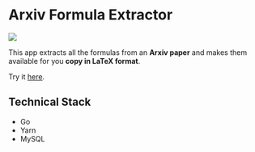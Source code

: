 # Arxiv Formula Extractor

<a href="https://arxiv-formula-extractor.netlify.app/"><img src="https://user-images.githubusercontent.com/13511520/50848768-70ddb900-13b8-11e9-9c17-d18f5791ac5f.png" /></a>

This app extracts all the formulas from an **Arxiv paper** and makes them available for you **copy in LaTeX format**.

Try it [here](https://arxiv-formula-extractor.netlify.com/).



## Technical Stack

- Go
- Yarn
- MySQL
